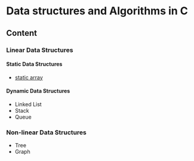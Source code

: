# Data structures and Algorithms in C

## Content

### Linear Data Structures
#### Static Data Structures
- [static array](https://github.com/mtberdaan/DSA_C/blob/main/src/static_array.c)

#### Dynamic Data Structures
- Linked List
- Stack
- Queue

### Non-linear Data Structures
- Tree
- Graph
